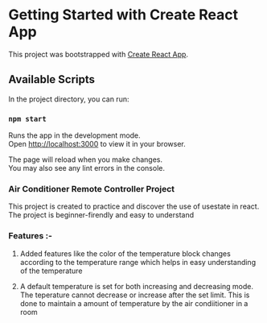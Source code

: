 # Getting Started with Create React App

This project was bootstrapped with [Create React App](https://github.com/facebook/create-react-app).

## Available Scripts

In the project directory, you can run:

### `npm start`

Runs the app in the development mode.\
Open [http://localhost:3000](http://localhost:3000) to view it in your browser.

The page will reload when you make changes.\
You may also see any lint errors in the console.

### Air Conditioner Remote Controller Project

This project is created to practice and discover the use of usestate in react. The project is beginner-firendly and easy to understand

### Features :- 

1. Added features like the color of the temperature block changes according to the temperature range which helps in easy understanding of  the temperature

2. A default temperature is set for both increasing and decreasing mode. The teperature cannot decrease or increase after the set limit. This is done to maintain a amount of temperature by the air condiitioner in a room 



